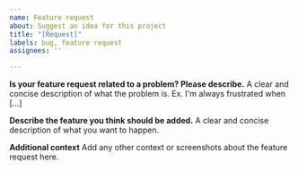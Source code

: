 ```yaml
---
name: Feature request
about: Suggest an idea for this project
title: "[Request]"
labels: bug, feature request
assignees: ''

---
```


**Is your feature request related to a problem? Please describe.**
A clear and concise description of what the problem is. Ex. I'm always frustrated when [...]

**Describe the feature you think should be added.**
A clear and concise description of what you want to happen.

**Additional context**
Add any other context or screenshots about the feature request here.
